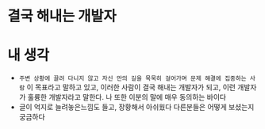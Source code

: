 # 결국 해내는 개발자

# 내 생각

- `주변 상황에 끌려 다니지 않고 자신 만의 길을 묵묵히 걸어가며 문제 해결에 집중하는 사람` 이 목표라고 말하고 있고, 이러한 사람이 결국 해내는 개발자가 되고, 이런 개발자가 훌륭한 개발자라고 말한다. 나 또한 이분의 말에 매우 동의하는 바이다
- 글이 억지로 늘려놓은느낌도 들고, 장황해서 아쉬웠다 다른분들은 어떻게 보셨는지 궁금하다